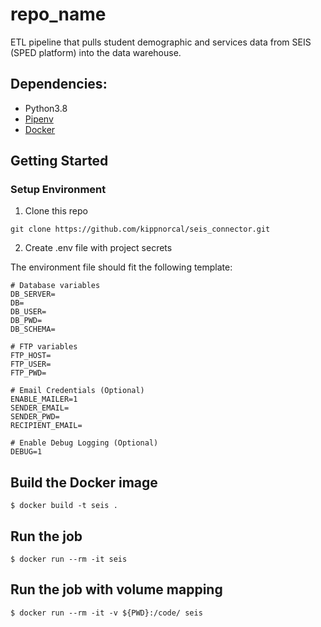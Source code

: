 # repo_name
ETL pipeline that pulls student demographic and services data from SEIS (SPED platform) into the data warehouse.

## Dependencies:

- Python3.8
- [Pipenv](https://pipenv.readthedocs.io/en/latest/)
- [Docker](https://www.docker.com/)

## Getting Started

### Setup Environment

1. Clone this repo

```
git clone https://github.com/kippnorcal/seis_connector.git
```

2. Create .env file with project secrets

The environment file should fit the following template:

```
# Database variables
DB_SERVER=
DB=
DB_USER=
DB_PWD=
DB_SCHEMA=

# FTP variables
FTP_HOST=
FTP_USER=
FTP_PWD=

# Email Credentials (Optional)
ENABLE_MAILER=1
SENDER_EMAIL=
SENDER_PWD=
RECIPIENT_EMAIL=

# Enable Debug Logging (Optional)
DEBUG=1
```

## Build the Docker image

```
$ docker build -t seis .
```

## Run the job
```
$ docker run --rm -it seis
```

## Run the job with volume mapping
```
$ docker run --rm -it -v ${PWD}:/code/ seis
```
